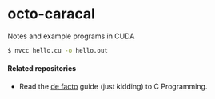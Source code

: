 # octo-caracal
Notes and example programs in CUDA

```bash
$ nvcc hello.cu -o hello.out

```

#### Related repositories
* Read the [de facto](https://github.com/vargavince91/caracal) guide (just kidding) to C Programming. 